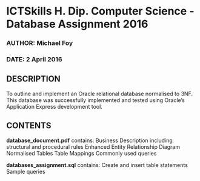 ICTSkills H. Dip. Computer Science -  Database Assignment 2016
==============================================================
### AUTHOR: Michael Foy ###
### DATE: 2 April 2016 ###


DESCRIPTION
-----------

To outline and implement an Oracle relational database normalised to 3NF. This database was successfully implemented and tested using Oracle’s Application Express development tool.

CONTENTS
--------
**database_document.pdf** contains:
Business Description including structural and procedural rules
Enhanced Entity Relationship Diagram
Normalised Tables
Table Mappings
Commonly used queries

**databases_assignment.sql** contains:
Create and insert table statements
Sample queries
